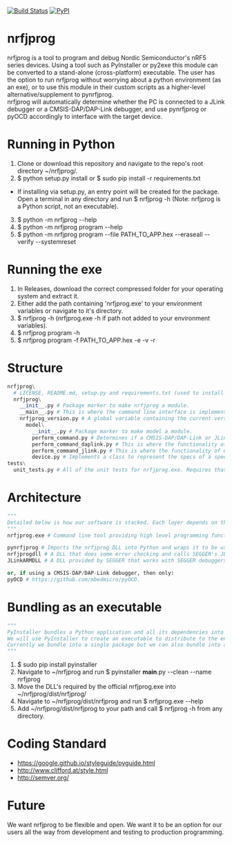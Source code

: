 [![Build Status](https://travis-ci.org/NordicSemiconductor/nrfjprog.svg?branch=master)](https://travis-ci.org/NordicSemiconductor/nrfjprog)
[![PyPI](https://img.shields.io/pypi/l/Django.svg)](https://opensource.org/licenses/BSD-3-Clause)

# nrfjprog
nrfjprog is a tool to program and debug Nordic Semiconductor's nRF5 series devices. Using a tool such as PyInstaller or py2exe this module can be converted to a stand-alone (cross-platform) executable. The user has the option to run nrfjprog without worrying about a python environment (as an exe), or to use this module in their custom scripts as a higher-level alternative/supplement to pynrfjprog.  
nrfjprog will automatically determine whether the PC is connected to a JLink debugger or a CMSIS-DAP/DAP-Link debugger, and use pynrfjprog or pyOCD accordingly to interface with the target device.

# Running in Python
1. Clone or download this repository and navigate to the repo's root directory ~/nrfjprog/.
2. $ python setup.py install or $ sudo pip install -r requirements.txt
  *  If installing via setup.py, an entry point will be created for the package. Open a terminal in any directory and run $ nrfjprog -h (Note: nrfjprog is a Python script, not an executable).
3. $ python -m nrfjprog --help
4. $ python -m nrfjprog program --help
5. $ python -m nrfjprog program --file PATH_TO_APP.hex --eraseall --verify --systemreset

# Running the exe
1. In Releases, download the correct compressed folder for your operating system and extract it.
2. Either add the path containing 'nrfjprog.exe' to your environment variables or navigate to it's directory.
3. $ nrfjprog -h (nrfjprog.exe -h if path not added to your environment variables).
4. $ nrfjprog program -h
5. $ nrfjprog program -f PATH_TO_APP.hex -e -v -r

# Structure
```python
nrfjprog\
  # LICENSE, README.md, setup.py and requirements.txt (used to install this module).
  nrfjprog\
    __init__.py # Package marker to make nrfjprog a module.
    __main__.py # This is where the command line interface is implemented. It parses arguments using argparse and fowards them to perform_command.py.
    nrfjprog_version.py # A global variable containing the current version number of nrfjprog.
      model\
        __init__.py # Package marker to make model a module.
        perform_command.py # Determines if a CMSIS-DAP/DAP-Link or JLink debugger is connected to the PC and fowards the command accordingly.
        perform_command_daplink.py # This is where the functionality of each command is implemented. Relies on the pyOCD module.
        perform_command_jlink.py # This is where the functionality of each command is implemented. Relies on the pynrfjprog module.
        device.py # Implements a class to represent the specs of a specific device (i.e. NRF52_FP1).
tests\
  unit_tests.py # All of the unit tests for nrfjprog.exe. Requires that dist/OS/ to be present on system which contains the built .exe for the system's OS.
```

# Architecture
```python
"""
Detailed below is how our software is stacked. Each layer depends on the layer below.
"""
nrfjprog.exe # Command line tool providing high level programming functionality for nRF5x devices.

pynrfjprog # Imports the nrfjprog DLL into Python and wraps it to be used in applications like this one or directly in scripts.
nrfjprogdll # A DLL that does some error checking and calls SEGGER's JLink API. Wraps JLink API specifically for nRF5x devices.
JLinkARMDLL # A DLL provided by SEGGER that works with SEGGER debuggers. Performs all low level operations with target device.

or, if using a CMSIS-DAP/DAP-Link debugger, then only:
pyOCD # https://github.com/mbedmicro/pyOCD.
```

# Bundling as an executable
```python
"""
PyInstaller bundles a Python application and all its dependencies into a single package and is tested against Windows, Mac OS X, and Linux. http://pythonhosted.org/PyInstaller/.
We will use PyInstaller to create an executable to distribute to the end user from our nrfjprog Python application. It will be multi platform.
Currently we bundle into a single package but we can also bundle into a single executable (one file) using PyInstaller.
"""
```
1. $ sudo pip install pyinstaller
2. Navigate to ~/nrfjprog and run $ pyinstaller __main__.py --clean --name nrfjprog
3. Move the DLL's required by the official nrfjprog.exe into ~/nrfjprog/dist/nrfjprog/
4. Navigate to ~/nrfjprog/dist/nrfjprog and run $ nrfjprog.exe --help
5. Add ~/nrfjprog/dist/nrfjprog to your path and call $ nrfjprog -h from any directory.

# Coding Standard
*  https://google.github.io/styleguide/pyguide.html
*  http://www.clifford.at/style.html
*  http://semver.org/

# Future
We want nrfjprog to be flexible and open. We want it to be an option for our users all the way from development and testing to production programming.
